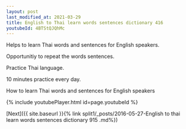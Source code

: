 ```yaml
---
layout: post
last_modified_at: 2021-03-29
title: English to Thai learn words sentences dictionary 416 
youtubeId: 4BTStQJQhMc
---
```

 
 
Helps to learn Thai words and sentences for English speakers.

Opportunitiy to repeat the words sentences. 

Practice Thai language. 
 
10 minutes practice every day. 
 
How to learn Thai words and sentences for English speakers 
 
{% include youtubePlayer.html id=page.youtubeId %}
 
 
[Next]({{ site.baseurl }}{% link  split1/_posts/2016-05-27-English to thai learn words sentences dictionary 915 .md%})
 
